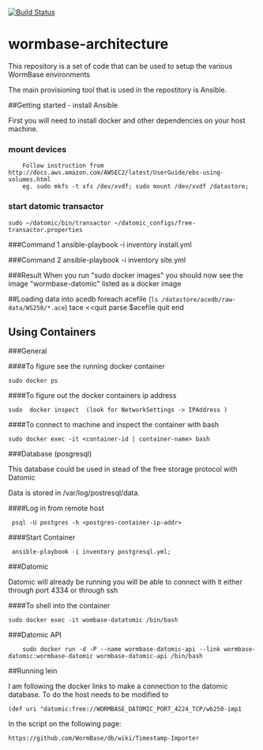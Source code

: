 [![Build Status](https://travis-ci.org/WormBase/wormbase-architecture.svg?branch=develop)](https://travis-ci.org/WormBase/wormbase-architecture) 

# wormbase-architecture
This repository is a set of code that can be used to setup the various WormBase environments

The main provisioning tool that is used in the repostitory is Ansible.

##Getting started - install Ansible

First you will need to install docker and other dependencies on your host machine.

### mount devices
        Follow instruction from http://docs.aws.amazon.com/AWSEC2/latest/UserGuide/ebs-using-volumes.html
        eg. sudo mkfs -t xfs /dev/xvdf; sudo mount /dev/xvdf /datastore;

### start datomic transactor
	sudo ~/datomic/bin/transactor ~/datomic_configs/free-transactor.properties

###Command 1
	ansible-playbook -i inventory install.yml

###Command 2
	ansible-playbook -i inventory site.yml

###Result 
	When you run "sudo docker images" you should now see the image "wormbase-datomic" listed as a docker image


##Loading data into acedb
        foreach acefile (`ls /datastore/acedb/raw-data/WS250/*.ace`)
            tace <<quit
                parse $acefile
            quit
        end


## Using Containers

###General

####To figure see the running docker container

	sudo docker ps

####To figure out the docker containers ip address

	sudo  docker inspect  (look for NetworkSettings -> IPAddress )

####To connect to machine and inspect the container with bash 

	sudo docker exec -it <container-id | container-name> bash

	

###Database (posgresql)

This database could be used in stead of the free storage protocol with Datomic

Data is stored in /var/log/postresql/data.

####Log in from remote host

     psql -U postgres -h <postgres-container-ip-addr>  

####Start Container

     ansible-playbook -i inventory postgresql.yml;

###Datomic

Datomic will already be running you will be able to connect with it either through port 4334 or through ssh

####To shell into the container

	sudo docker exec -it wombase-datatomic /bin/bash

###Datomic API

        sudo docker run -d -P --name wormbase-datomic-api --link wormbase-datomic:wormbase-datomic wormbase-datomic-api /bin/bash


##Running lein

I am following the docker links to make a connection to the datomic database. To do the host needs to be modified to 

	(def uri "datomic:free://WORMBASE_DATOMIC_PORT_4224_TCP/wb250-imp1

In the script on the following page:

	https://github.com/WormBase/db/wiki/Timestamp-Importer
